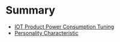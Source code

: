 # Summary

* [IOT Product Power Consumption Tuning](content/iotpwr.md)
* [Personality Characteristic](personality_characteristic.md)
<!---* [Curriculum Vitae](content/cv.md)-->
<!---* [Projects Representative](content/audio.md)-->
<!---* [Autobiography](README.md)-->
